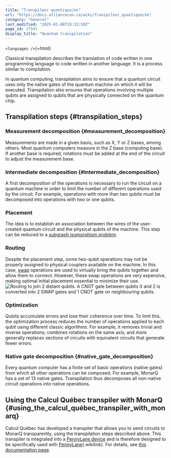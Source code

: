 ```yaml
---
title: "Transpileur quantique/en"
url: "https://docs.alliancecan.ca/wiki/Transpileur_quantique/en"
category: "General"
last_modified: "2025-01-08T19:33:50Z"
page_id: 27501
display_title: "Quantum transpilation"
---
```


`<languages />`{=html}

Classical transpilation describes the translation of code written in one programming language to code written in another language. It is a process similar to compilation.

In quantum computing, transpilation aims to ensure that a quantum circuit uses only the native gates of the quantum machine on which it will be executed. Transpilation also ensures that operations involving multiple qubits are assigned to qubits that are physically connected on the quantum chip.

## Transpilation steps {#transpilation_steps}

### Measurement decomposition {#measurement_decomposition}

Measurements are made in a given basis, such as X, Y or Z bases, among others. Most quantum computers measure in the Z base (computing base). If another base is required, rotations must be added at the end of the circuit to adjust the measurement base.

### Intermediate decomposition {#intermediate_decomposition}

A first decomposition of the operations is necessary to run the circuit on a quantum machine in order to limit the number of different operations used by the circuit. For example, operations with more than two qubits must be decomposed into operations with two or one qubits.

### Placement

The idea is to establish an association between the wires of the user-created quantum circuit and the physical qubits of the machine. This step can be reduced to a [subgraph isomorphism problem](https://en.wikipedia.org/wiki/Subgraph_isomorphism_problem).

### Routing

Despite the placement step, some two-qubit operations may not be properly assigned to physical couplers available on the machine. In this case, [swap](https://pennylane.ai/qml/glossary/what-is-a-swap-gate) operations are used to virtually bring the qubits together and allow them to connect. However, these swap operations are very expensive, making optimal initial placement essential to minimize their use. ![Routing to join 2 distant qubits. A CNOT gate between qubits 0 and 2 is converted into 2 SWAP gates and 1 CNOT gate on neighbouring qubits.](https://docs.alliancecan.ca/Composer3.png "Routing to join 2 distant qubits. A CNOT gate between qubits 0 and 2 is converted into 2 SWAP gates and 1 CNOT gate on neighbouring qubits.")

### Optimization

Qubits accumulate errors and lose their coherence over time. To limit this, the optimization process reduces the number of operations applied to each qubit using different classic algorithms. For example, it removes trivial and inverse operations; combines rotations on the same axis; and more generally replaces sections of circuits with equivalent circuits that generate fewer errors.

### Native gate decomposition {#native_gate_decomposition}

Every quantum computer has a finite set of basic operations (native gates) from which all other operations can be composed. For example, MonarQ has a set of 13 native gates. Transpilation thus decomposes all non-native circuit operations into native operations.

## Using the Calcul Québec transpiler with MonarQ {#using_the_calcul_québec_transpiler_with_monarq}

Calcul Québec has developed a transpiler that allows you to send circuits to MonarQ transparently, using the transpilation steps described above. This transpiler is integrated into a [PennyLane device](https://docs.pennylane.ai/en/stable/code/api/pennylane.device.html) and is therefore designed to be specifically used with [PennyLane](https://docs.alliancecan.ca/PennyLane/en "PennyLane"){.wikilink}. For details, see [this documentation page](https://github.com/calculquebec/pennylane-calculquebec/blob/main/doc/getting_started.ipynb).

